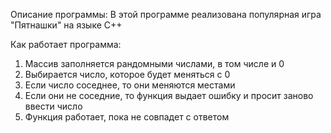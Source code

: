 Описание программы:
В этой программе реализована популярная игра "Пятнашки" на языке С++

Как работает программа:
  1. Массив заполняется рандомными числами, в том числе и 0
  2. Выбирается число, которое будет меняться с 0
  3. Если число соседнее, то они меняются местами
  4. Если они не соседние, то функция выдает ошибку и просит заново ввести число
  5. Функция работает, пока не совпадет с ответом
